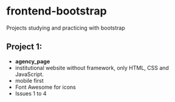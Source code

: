 # frontend-bootstrap
Projects studying and practicing with bootstrap

## Project 1:
- **agency_page**
- institutional website without framework, only HTML, CSS and JavaScript.
- mobile first
- Font Awesome for icons
- Issues 1 to 4